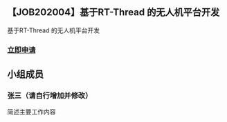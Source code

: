 ## 【JOB202004】基于RT-Thread 的无人机平台开发

基于RT-Thread 的无人机平台开发

### [立即申请]( https://github.com/RT-Thread/community-activities/edit/master/2020/JOB202004.md )

## 小组成员

### 张三（请自行增加并修改）

简述主要工作内容
